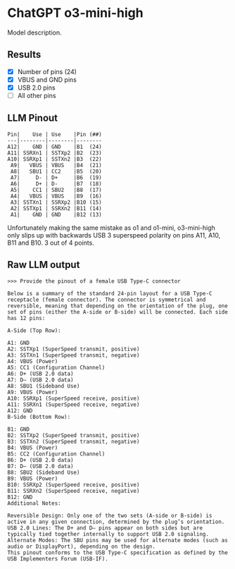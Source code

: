 # ChatGPT o3-mini-high

Model description.

## Results

- [x] Number of pins (24)
- [x] VBUS and GND pins
- [x] USB 2.0 pins
- [ ] All other pins

## LLM Pinout

```
Pin|    Use | Use    |Pin (##)
---|--------|--------|--------
A12|    GND | GND    |B1  (24) 
A11| SSRXn1 | SSTXp2 |B2  (23)
A10| SSRXp1 | SSTXn2 |B3  (22)
 A9|   VBUS | VBUS   |B4  (21)
 A8|   SBU1 | CC2    |B5  (20)
 A7|     D- | D+     |B6  (19)
 A6|     D+ | D-     |B7  (18)
 A5|    CC1 | SBU2   |B8  (17)
 A4|   VBUS | VBUS   |B9  (16)
 A3| SSTXn1 | SSRXp2 |B10 (15)
 A2| SSTXp1 | SSRXn2 |B11 (14)
 A1|    GND | GND    |B12 (13)
```

Unfortunately making the same mistake as o1 and o1-mini, o3-mini-high only slips up with backwards USB 3 superspeed polarity on pins A11, A10, B11 and B10. 3 out of 4 points.

## Raw LLM output

```
>>> Provide the pinout of a female USB Type-C connector

Below is a summary of the standard 24‑pin layout for a USB Type‑C receptacle (female connector). The connector is symmetrical and reversible, meaning that depending on the orientation of the plug, one set of pins (either the A‑side or B‑side) will be connected. Each side has 12 pins:

A‑Side (Top Row):

A1: GND
A2: SSTXp1 (SuperSpeed transmit, positive)
A3: SSTXn1 (SuperSpeed transmit, negative)
A4: VBUS (Power)
A5: CC1 (Configuration Channel)
A6: D+ (USB 2.0 data)
A7: D– (USB 2.0 data)
A8: SBU1 (Sideband Use)
A9: VBUS (Power)
A10: SSRXp1 (SuperSpeed receive, positive)
A11: SSRXn1 (SuperSpeed receive, negative)
A12: GND
B‑Side (Bottom Row):

B1: GND
B2: SSTXp2 (SuperSpeed transmit, positive)
B3: SSTXn2 (SuperSpeed transmit, negative)
B4: VBUS (Power)
B5: CC2 (Configuration Channel)
B6: D+ (USB 2.0 data)
B7: D– (USB 2.0 data)
B8: SBU2 (Sideband Use)
B9: VBUS (Power)
B10: SSRXp2 (SuperSpeed receive, positive)
B11: SSRXn2 (SuperSpeed receive, negative)
B12: GND
Additional Notes:

Reversible Design: Only one of the two sets (A‑side or B‑side) is active in any given connection, determined by the plug’s orientation.
USB 2.0 Lines: The D+ and D– pins appear on both sides but are typically tied together internally to support USB 2.0 signaling.
Alternate Modes: The SBU pins may be used for alternate modes (such as audio or DisplayPort), depending on the design.
This pinout conforms to the USB Type‑C specification as defined by the USB Implementers Forum (USB‑IF).
```